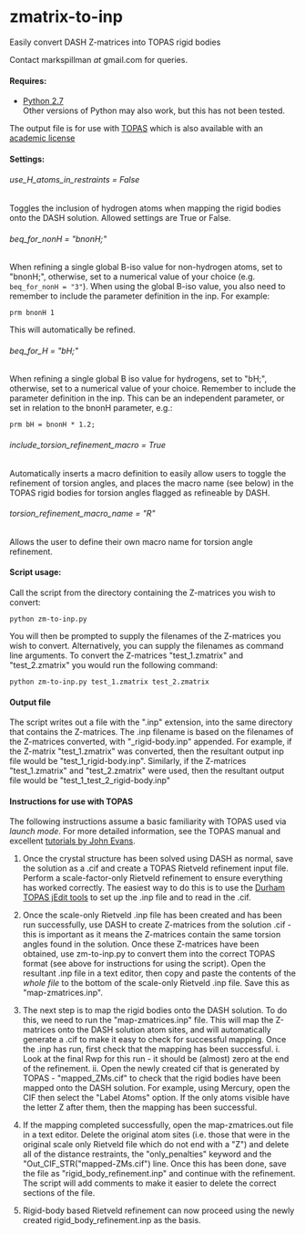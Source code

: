 # zmatrix-to-inp
Easily convert DASH Z-matrices into TOPAS rigid bodies

Contact markspillman *at* gmail.com for queries.

#### Requires:
- [Python 2.7](https://www.python.org/)          
 Other versions of Python may also work, but this has not been tested.

The output file is for use with [TOPAS](https://www.bruker.com/products/x-ray-diffraction-and-elemental-analysis/x-ray-diffraction/xrd-software/overview/topas.html) which is also available with an [academic license](http://www.topas-academic.net/)

#### Settings:
###### use_H_atoms_in_restraints = False

Toggles the inclusion of hydrogen atoms when mapping the rigid bodies onto the DASH solution. Allowed settings are True or False.

###### beq_for_nonH = "bnonH;"

When refining a single global B-iso value for non-hydrogen atoms, set to "bnonH;", otherwise, set to a numerical value of your choice (e.g. `beq_for_nonH = "3"`). When using the global B-iso value, you also need to remember to include the parameter definition in the inp. For example:

`prm bnonH 1`

This will automatically be refined.

###### beq_for_H = "bH;"

When refining a single global B iso value for hydrogens, set to "bH;", otherwise, set to a numerical value of your choice. Remember to include the parameter definition in the inp. This can be an independent parameter, or set in relation to the bnonH parameter, e.g.:

`prm bH = bnonH * 1.2;`

###### include_torsion_refinement_macro = True

Automatically inserts a macro definition to easily allow users to toggle the refinement of torsion angles, and places the macro name (see below) in the TOPAS rigid bodies for torsion angles flagged as refineable by DASH.

###### torsion_refinement_macro_name = "R"

Allows the user to define their own macro name for torsion angle refinement.

#### Script usage:

Call the script from the directory containing the Z-matrices you wish to convert:

`python zm-to-inp.py`

You will then be prompted to supply the filenames of the Z-matrices you wish to convert. Alternatively, you can supply the filenames as command line arguments. To convert the Z-matrices "test_1.zmatrix" and "test_2.zmatrix" you would run the following command:

`python zm-to-inp.py test_1.zmatrix test_2.zmatrix`

#### Output file

The script writes out a file with the ".inp" extension, into the same directory that contains the Z-matrices. The .inp filename is based on the filenames of the Z-matrices converted, with "_rigid-body.inp" appended. For example, if the Z-matrix "test_1.zmatrix" was converted, then the resultant output inp file would be "test_1_rigid-body.inp". Similarly, if the Z-matrices "test_1.zmatrix" and "test_2.zmatrix" were used, then the resultant output file would be "test_1_test_2_rigid-body.inp"

#### Instructions for use with TOPAS

The following instructions assume a basic familiarity with TOPAS used via _launch mode_. For more detailed information, see the TOPAS manual and excellent [tutorials by John Evans](https://community.dur.ac.uk/john.evans/topas_academic/topas_main.htm).

1. Once the crystal structure has been solved using DASH as normal, save the solution as a .cif and create a TOPAS Rietveld refinement input file. Perform a scale-factor-only Rietveld refinement to ensure everything has worked correctly. The easiest way to do this is to use the [Durham TOPAS jEdit tools](https://community.dur.ac.uk/john.evans/topas_academic/topas_main.htm) to set up the .inp file and to read in the .cif. 

2. Once the scale-only Rietveld .inp file has been created and has been run successfully, use DASH to create Z-matrices from the solution .cif - this is important as it means the Z-matrices contain the same torsion angles found in the solution. Once these Z-matrices have been obtained, use zm-to-inp.py to convert them into the correct TOPAS format (see above for instructions for using the script). Open the resultant .inp file in a text editor, then copy and paste the contents of the _whole file_ to the bottom of the scale-only Rietveld .inp file. Save this as "map-zmatrices.inp".

3. The next step is to map the rigid bodies onto the DASH solution. To do this, we need to run the "map-zmatrices.inp" file. This will map the Z-matrices onto the DASH solution atom sites, and will automatically generate a .cif to make it easy to check for successful mapping. Once the .inp has run, first check that the mapping has been successful. 
i. Look at the final Rwp for this run - it should be (almost) zero at the end of the refinement.
ii. Open the newly created cif that is generated by TOPAS - "mapped_ZMs.cif" to check that the rigid bodies have been mapped onto the DASH solution. For example, using Mercury, open the CIF then select the "Label Atoms" option. If the only atoms visible have the letter Z after them, then the mapping has been successful.


4. If the mapping completed successfully, open the map-zmatrices.out file in a text editor. Delete the original atom sites (i.e. those that were in the original scale only Rietveld file which do not end with a "Z") and delete all of the distance restraints, the "only_penalties" keyword and the "Out_CIF_STR("mapped-ZMs.cif") line. Once this has been done, save the file as "rigid_body_refinement.inp" and continue with the refinement. The script will add comments to make it easier to delete the correct sections of the file.
 
5. Rigid-body based Rietveld refinement can now proceed using the newly created rigid_body_refinement.inp as the basis.
